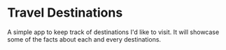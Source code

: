 # Travel Destinations

A simple app to keep track of destinations I'd like to visit.
It will showcase some of the facts about each and every
destinations.
